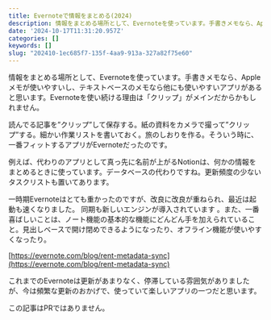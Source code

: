 ```yaml
---
title: Evernoteで情報をまとめる(2024)
description: 情報をまとめる場所として、Evernoteを使っています。手書きメモなら、Appleメモが使いやすいし、テキストベースのメモなら他にも使いやすいアプリがあると思います。Evernoteを使い続ける理由は「クリップ」がメインだからかもしれません。
date: '2024-10-17T11:31:20.957Z'
categories: []
keywords: []
slug: "202410-1ec685f7-135f-4aa9-913a-327a82f75e60"
---
```

情報をまとめる場所として、Evernoteを使っています。手書きメモなら、Appleメモが使いやすいし、テキストベースのメモなら他にも使いやすいアプリがあると思います。Evernoteを使い続ける理由は「クリップ」がメインだからかもしれません。

読んでる記事を”クリップ”して保存する。紙の資料をカメラで撮って”クリップ”する。細かい作業リストを書いておく。旅のしおりを作る。そういう時に、一番フィットするアプリがEvernoteだったのです。

例えば、代わりのアプリとして真っ先に名前が上がるNotionは、何かの情報をまとめるときに使っています。データベースの代わりですね。更新頻度の少ないタスクリストも置いてあります。

一時期Evernoteはとても重かったのですが、改良に改良が重ねられ、最近は起動も速くなりました。 同期も新しいエンジンが導入されています 。また、一番喜ばしいことは、ノート機能の基本的な機能にどんどん手を加えられていること。見出しベースで開け閉めできるようになったり、オフライン機能が使いやすくなったり。

[https://evernote.com/blog/rent-metadata-sync](https://evernote.com/blog/rent-metadata-sync)

これまでのEvernoteは更新があまりなく、停滞している雰囲気がありましたが、今は頻繁な更新のおかげで、使っていて楽しいアプリの一つだと思います。

この記事はPRではありません。
